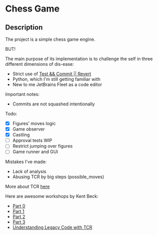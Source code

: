 # Chess Game

## Description
The project is a simple chess game engine.

BUT!

The main purpose of its implementation is to challenge the self in three different dimensions of dis-ease:
- Strict use of [Test && Commit || Revert](https://medium.com/@kentbeck_7670/test-commit-revert-870bbd756864)
- Python, which I'm still getting familiar with
- New to me JetBrains Fleet as a code editor

Important notes:
- Commits are not squashed intentionally

Todo:
- [x] Figures' moves logic
- [x] Game observer
- [x] Castling
- [ ] Approval tests WIP
- [ ] Restrict jumping over figures
- [ ] Game runner and GUI

Mistakes I've made:
- Lack of analysis
- Abusing TCR by big steps (possible_moves)

More about TCR [here](https://www.infoq.com/articles/test-commit-revert/)

Here are awesome workshops by Kent Beck:
- [Part 0](https://youtu.be/tnO2Mos0RjU?si=yj0RX3lT4aZ8RaSl)
- [Part 1](https://youtu.be/Aof0F9DvTFg?si=w4O3tstjAyZOsXcr)
- [Part 2](https://youtu.be/i3TUSxPy32A?si=WynMa-ySVXrMJK9e)
- [Part 3](https://youtu.be/9BBMj7OF4rc?si=6oi1hcALCPCCAImg)
- [Understanding Legacy Code with TCR](https://youtu.be/FFzHOyFeovE?si=yikGdcIcsBVA8mi9)